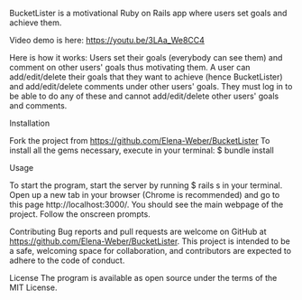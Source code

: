 BucketLister is a motivational Ruby on Rails app where users set goals and achieve them.

Video demo is here:
https://youtu.be/3LAa_We8CC4

Here is how it works: Users set their goals (everybody can see them) and comment on other users' goals thus motivating them. A user can add/edit/delete their goals that they want to achieve (hence BucketLister) and add/edit/delete comments under other users' goals. They must log in to be able to do any of these and cannot add/edit/delete other users' goals and comments.

Installation

Fork the project from https://github.com/Elena-Weber/BucketLister
To install all the gems necessary, execute in your terminal:
$ bundle install

Usage

To start the program, start the server by running
$ rails s
in your terminal. Open up a new tab in your browser (Chrome is recommended) and go to this page http://localhost:3000/. You should see the main webpage of the project. Follow the onscreen prompts.

Contributing
Bug reports and pull requests are welcome on GitHub at https://github.com/Elena-Weber/BucketLister. This project is intended to be a safe, welcoming space for collaboration, and contributors are expected to adhere to the code of conduct.

License
The program is available as open source under the terms of the MIT License.